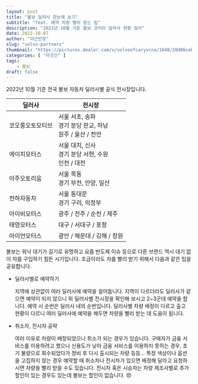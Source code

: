 ```yaml
---
layout: post 
title: "볼보 딜러사 한눈에 보기"
subtitle: "feat. 예약 차량 빨리 받는 팁"
description: "2022년 10월 기준 볼보 코리아 딜러사 현황 정리"
date: 2022-10-07
author: "야근반장"
slug: "volvo-partners"
thumbnail: "https://pictures.dealer.com/v/volvoofcaryvcna/1648/20d86cebd6c6ab12d4c44c8dd64522d8x.jpg"
categories: [ "마굿간" ]
tags:
    - 볼보
draft: false
---
```


2022년 10월 기준 전국 볼보 자동차 딜러사별 공식 전시장입니다.

| 딜러사 | 전시장 |
|------|------|
| 코오롱오토모티브 | 서울 서초, 송파<br/> 경기 분당 판교, 하남<br/> 원주 / 울산 / 천안 |
| 에이치모터스 | 서울 대치, 신사<br/> 경기 분당 서현, 수원<br/> 인천 / 대전 | 
| 아주오토리움 | 서울 목동<br/> 경기 부천, 안양, 일산 | 
| 천하자동차 | 서울 동대문<br/> 경기 구리, 의정부  | 
| 아이비모터스 | 광주 / 전주 / 순천 / 제주 | 
| 태영모터스 | 대구 / 서대구 / 포항 | 
| 아이언모터스 | 광안 / 해운대 / 김해 / 창원 | 


볼보는 워낙 대기가 길기로 유명하고 요즘 반도체 이슈 등으로 다른 브랜드 역시 대기 없이 차를 구입하기 힘든 시기입니다. 조금이라도 차를 빨리 받기 위해서 다음과 같은 팁을 공유합니다.

- 딜러사별로 예약하기
    
    지역에 상관없이 여러 딜러사에 예약을 걸어둡니다. 지역이 다르더라도 딜러사가 같으면 예약이 되지 않으니 위 딜러사별 전시장을 확인해 보시고 2~3군데 예약을 합니다. 예약 시 순번은 딜러사 내의 순번입니다. 딜러사별 차량 배정이 다르고 출고 현황이 다르니 여러 딜러사에 예약을 해두면 차량을 빨리 받는 데 도움이 됩니다.

- 취소차, 전시차 공략

    여러 이유로 차량이 배정되었으나 취소가 되는 경우가 있습니다. 구매자가 금융 서비스를 이용하려고 했으나 신용도가 낮아 금융 서비스를 이용하지 못하는 경우, 초기 불량으로 회수되었다가 정비 후 다시 출시되는 차량 등등... 특정 색상이나 옵션을 고집하지 않는 경우 예약할 때 취소차나 전시차가 있으면 배정해 달라고 요청하시면 차량을 빨리 받을 수도 있습니다. 전시차 혹은 시승차는 차량 제조사별로 추가 할인이 있는 경우도 있는데 볼보는 할인이 없습니다. 😞


